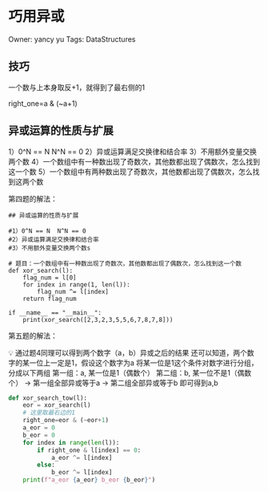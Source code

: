 # 巧用异或

Owner: yancy yu
Tags: DataStructures

## 技巧

一个数与上本身取反+1，就得到了最右侧的1

right_one=a & (~a+1)

## 异或运算的性质与扩展

1）0^N == N  N^N == 0
2）异或运算满足交换律和结合率
3）不用额外变量交换两个数
4）一个数组中有一种数出现了奇数次，其他数都出现了偶数次，怎么找到这一个数
5）一个数组中有两种数出现了奇数次，其他数都出现了偶数次，怎么找到这两个数

第四题的解法：

```
## 异或运算的性质与扩展

#1）0^N == N  N^N == 0
#2）异或运算满足交换律和结合率
#3）不用额外变量交换两个数s

# 题目：一个数组中有一种数出现了奇数次，其他数都出现了偶数次，怎么找到这一个数
def xor_search(l):
    flag_num = l[0]
    for index in range(1, len(l)):
        flag_num ^= l[index]
    return flag_num

if __name__ == "__main__":
    print(xor_search([2,3,2,3,5,5,6,7,8,7,8]))
```

第五题的解法：

<aside>
💡 通过题4同理可以得到两个数字（a，b）异或之后的结果
还可以知道，两个数字的某一位上一定是1，假设这个数字为a
将某一位是1这个条件对数字进行分组，分成以下两组
第一组：a, 某一位是1（偶数个）
第二组：b, 某一位不是1（偶数个）
→ 第一组全部异或等于a
→ 第二组全部异或等于b
即可得到a,b

</aside>

```python
def xor_search_tow(l):
    eor = xor_search(l)
    # 这里取最右边的1
    right_one=eor & (~eor+1)
    a_eor = 0
    b_eor = 0
    for index in range(len(l)):
        if right_one & l[index] == 0:
            a_eor ^= l[index]
        else:
            b_eor ^= l[index]
    print(f"a_eor {a_eor} b_eor {b_eor}")
```
